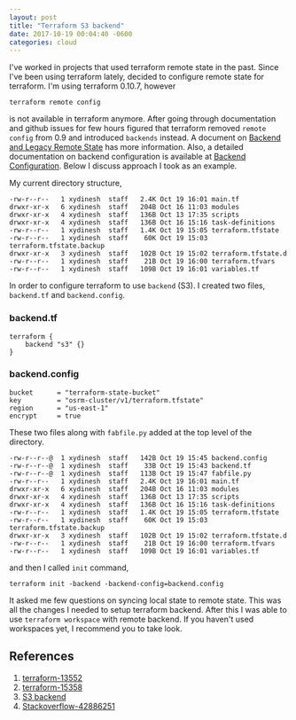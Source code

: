 ```yaml
---
layout: post
title: "Terraform S3 backend"
date: 2017-10-19 00:04:40 -0600
categories: cloud
---
```


I've worked in projects that used terraform remote state in the past. Since I've been using terraform lately, decided
to configure remote state for terraform. I'm using terraform 0.10.7, however

```
terraform remote config
```

is not available in terraform anymore. After going through documentation and github issues for few hours figured that terraform
removed ```remote config``` from 0.9 and introduced ```backends``` instead. A document on [Backend and Legacy Remote State](https://www.terraform.io/docs/backends/legacy-0-8.html) has more information.
Also, a detailed documentation on backend configuration is available at [Backend Configuration](https://www.terraform.io/docs/backends/config.html).
Below I discuss approach I took as an example.

My current directory structure,

```
-rw-r--r--   1 xydinesh  staff   2.4K Oct 19 16:01 main.tf
drwxr-xr-x   6 xydinesh  staff   204B Oct 16 11:03 modules
drwxr-xr-x   4 xydinesh  staff   136B Oct 13 17:35 scripts
drwxr-xr-x   4 xydinesh  staff   136B Oct 16 15:16 task-definitions
-rw-r--r--   1 xydinesh  staff   1.4K Oct 19 15:05 terraform.tfstate
-rw-r--r--   1 xydinesh  staff    60K Oct 19 15:03 terraform.tfstate.backup
drwxr-xr-x   3 xydinesh  staff   102B Oct 19 15:02 terraform.tfstate.d
-rw-r--r--   1 xydinesh  staff    21B Oct 19 16:00 terraform.tfvars
-rw-r--r--   1 xydinesh  staff   109B Oct 19 16:01 variables.tf
```

In order to configure terraform to use ```backend``` (S3). I created two files, ```backend.tf``` and ```backend.config```.

### backend.tf
```
terraform {
    backend "s3" {}
}

```

### backend.config
```
bucket      = "terraform-state-bucket"
key         = "osrm-cluster/v1/terraform.tfstate"
region      = "us-east-1"
encrypt     = true
```

These two files along with ```fabfile.py``` added at the top level of the directory.

```
-rw-r--r--@  1 xydinesh  staff   142B Oct 19 15:45 backend.config
-rw-r--r--@  1 xydinesh  staff    33B Oct 19 15:43 backend.tf
-rw-r--r--@  1 xydinesh  staff   113B Oct 19 15:47 fabfile.py
-rw-r--r--   1 xydinesh  staff   2.4K Oct 19 16:01 main.tf
drwxr-xr-x   6 xydinesh  staff   204B Oct 16 11:03 modules
drwxr-xr-x   4 xydinesh  staff   136B Oct 13 17:35 scripts
drwxr-xr-x   4 xydinesh  staff   136B Oct 16 15:16 task-definitions
-rw-r--r--   1 xydinesh  staff   1.4K Oct 19 15:05 terraform.tfstate
-rw-r--r--   1 xydinesh  staff    60K Oct 19 15:03 terraform.tfstate.backup
drwxr-xr-x   3 xydinesh  staff   102B Oct 19 15:02 terraform.tfstate.d
-rw-r--r--   1 xydinesh  staff    21B Oct 19 16:00 terraform.tfvars
-rw-r--r--   1 xydinesh  staff   109B Oct 19 16:01 variables.tf
```

and then I called ```init``` command,

```
terraform init -backend -backend-config=backend.config
```

It asked me few questions on syncing local state to remote state. This was all the changes I needed to setup terraform backend.
After this I was able to use ```terraform workspace``` with remote backend. If you haven't used workspaces yet, I recommend you to take look.

## References
1. [terraform-13552](https://github.com/hashicorp/terraform/issues/13552)
2. [terraform-15358](https://github.com/hashicorp/terraform/issues/15358)
3. [S3 backend](https://www.terraform.io/docs/backends/types/s3.html)
4. [Stackoverflow-42886251](https://stackoverflow.com/questions/42886251/migrating-from-remote-state-to-backend-in-terraform-0-9)
